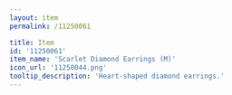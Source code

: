 ```yaml
---
layout: item
permalink: /11250061

title: Item
id: '11250061'
item_name: 'Scarlet Diamond Earrings (M)'
icon_url: '11250044.png'
tooltip_description: 'Heart-shaped diamond earrings.'
---
```

